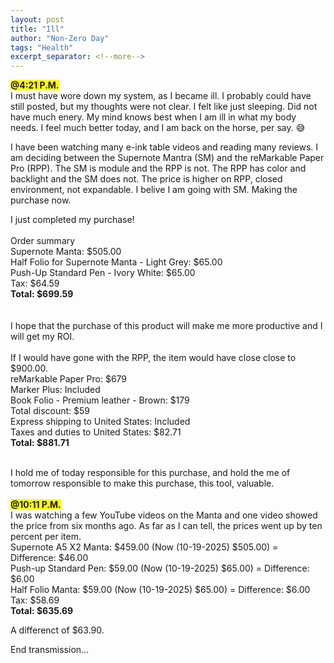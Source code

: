 ```yaml
---
layout: post
title: "Ill"
author: "Non-Zero Day"
tags: "Health"
excerpt_separator: <!--more-->
---
```

<span style="background-color: yellow;font-weight: bold;">@4:21 P.M.</span><br />
I must have wore down my system, as I became ill. I probably could have still posted, but my <!--more-->thoughts were not clear. I felt like just sleeping. Did not have much enery. My mind knows best when I am ill in what my body needs. I feel much better today, and I am back on the horse, per say. 😅

I have been watching many e-ink table videos and reading many reviews. I am deciding between the Supernote Mantra (SM) and the reMarkable Paper Pro (RPP). The SM is module and the RPP is not. The RPP has color and backlight and the SM does not. The price is higher on RPP, closed environment, not expandable. I belive I am going with SM. Making the purchase now.

I just completed my purchase!<br /><br />
Order summary<br />
Supernote Manta: $505.00<br />
Half Folio for Supernote Manta - Light Grey: $65.00<br />
Push-Up Standard Pen - Ivory White: $65.00<br />
Tax: $64.59<br />
<strong>Total: $699.59</strong><br />
<br /><br />
I hope that the purchase of this product will make me more productive and I will get my ROI.
<br /><br />
If I would have gone with the RPP, the item would have close close to $900.00.<br />
reMarkable Paper Pro: $679<br />
Marker Plus: Included<br />
Book Folio - Premium leather - Brown: $179<br />
Total discount: $59<br />
Express shipping to United States: Included<br />
Taxes and duties to United States: $82.71<br />
<strong>Total: $881.71</strong><br /><br />

I hold me of today responsible for this purchase, and hold the me of tomorrow responsible to make this purchase, this tool, valuable.
<br /><br />
<span style="background-color: yellow;font-weight: bold;">@10:11 P.M.</span><br />
I was watching a few YouTube videos on the Manta and one video showed the price from six months ago. As far as I can tell, the prices went up by ten percent per item.<br />
Supernote A5 X2 Manta: $459.00 (Now (10-19-2025) $505.00) = Difference: $46.00<br />
Push-up Standard Pen: $59.00 (Now (10-19-2025) $65.00) = Difference: $6.00<br />
Half Folio Manta: $59.00 (Now (10-19-2025) $65.00) = Difference: $6.00<br />
Tax: $58.69<br />
<strong>Total: $635.69</strong>

A differenct of $63.90.


End transmission...




